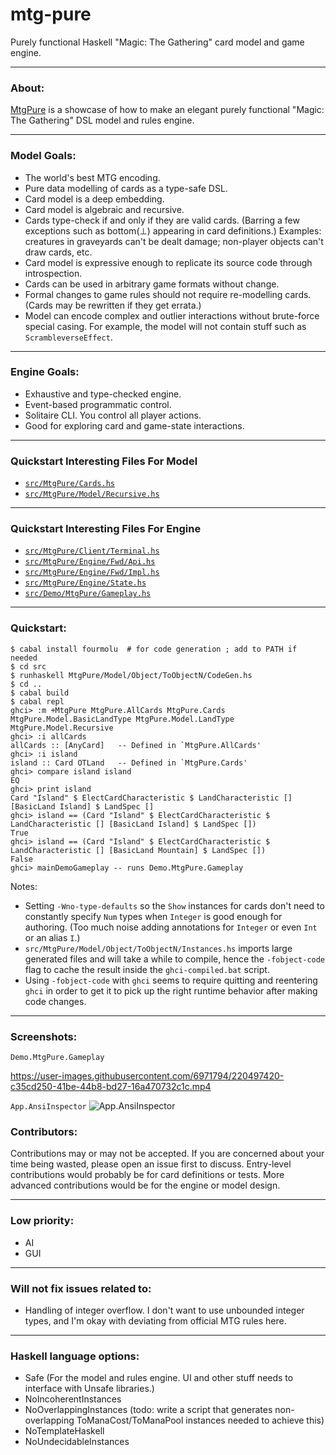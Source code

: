 # mtg-pure
Purely functional Haskell "Magic: The Gathering" card model and game engine.

---

### About:

 [MtgPure](https://github.com/thomaseding/mtg-pure) is a showcase of how to make an elegant purely functional "Magic: The Gathering" DSL model and rules engine.

---

### Model Goals:
- The world's best MTG encoding.
- Pure data modelling of cards as a type-safe DSL.
- Card model is a deep embedding.
- Card model is algebraic and recursive.
- Cards type-check if and only if they are valid cards. (Barring a few exceptions such as bottom(⊥) appearing in card definitions.) Examples: creatures in graveyards can't be dealt damage; non-player objects can't draw cards, etc.
- Card model is expressive enough to replicate its source code through introspection.
- Cards can be used in arbitrary game formats without change.
- Formal changes to game rules should not require re-modelling cards. (Cards may be rewritten if they get errata.)
- Model can encode complex and outlier interactions without brute-force special casing. For example, the model will not contain stuff such as `ScrambleverseEffect`.

---

### Engine Goals:
- Exhaustive and type-checked engine.
- Event-based programmatic control.
- Solitaire CLI. You control all player actions.
- Good for exploring card and game-state interactions.

---

### Quickstart Interesting Files For Model

- [`src/MtgPure/Cards.hs`](src/MtgPure/Cards.hs)
- [`src/MtgPure/Model/Recursive.hs`](src/MtgPure/Model/Recursive.hs)

---

### Quickstart Interesting Files For Engine

- [`src/MtgPure/Client/Terminal.hs`](src/MtgPure/Client/Terminal.hs)
- [`src/MtgPure/Engine/Fwd/Api.hs`](src/MtgPure/Engine/Fwd/Api.hs)
- [`src/MtgPure/Engine/Fwd/Impl.hs`](src/MtgPure/Engine/Fwd/Impl.hs)
- [`src/MtgPure/Engine/State.hs`](src/MtgPure/Engine/State.hs)
- [`src/Demo/MtgPure/Gameplay.hs`](src/Demo/MtgPure/Gameplay.hs)

---

### Quickstart:
```
$ cabal install fourmolu  # for code generation ; add to PATH if needed
$ cd src
$ runhaskell MtgPure/Model/Object/ToObjectN/CodeGen.hs
$ cd ..
$ cabal build
$ cabal repl
ghci> :m +MtgPure MtgPure.AllCards MtgPure.Cards MtgPure.Model.BasicLandType MtgPure.Model.LandType MtgPure.Model.Recursive
ghci> :i allCards
allCards :: [AnyCard]   -- Defined in `MtgPure.AllCards'
ghci> :i island
island :: Card OTLand   -- Defined in `MtgPure.Cards'
ghci> compare island island
EQ
ghci> print island
Card "Island" $ ElectCardCharacteristic $ LandCharacteristic [] [BasicLand Island] $ LandSpec []
ghci> island == (Card "Island" $ ElectCardCharacteristic $ LandCharacteristic [] [BasicLand Island] $ LandSpec [])
True
ghci> island == (Card "Island" $ ElectCardCharacteristic $ LandCharacteristic [] [BasicLand Mountain] $ LandSpec [])
False
ghci> mainDemoGameplay -- runs Demo.MtgPure.Gameplay
```
Notes:
 - Setting `-Wno-type-defaults` so the `Show` instances for cards don't need to constantly specify `Num` types when `Integer` is good enough for authoring. (Too much noise adding annotations for `Integer` or even `Int` or an alias `I`.)
 - `src/MtgPure/Model/Object/ToObjectN/Instances.hs` imports large generated files and will take a while to compile, hence the `-fobject-code` flag to cache the result inside the `ghci-compiled.bat` script.
- Using `-fobject-code` with `ghci` seems to require quitting and reentering `ghci` in order to get it to pick up the right runtime behavior after making code changes.
---

### Screenshots:

`Demo.MtgPure.Gameplay`

https://user-images.githubusercontent.com/6971794/220497420-c35cd250-41be-44b8-bd27-16a470732c1c.mp4

`App.AnsiInspector`
![App.AnsiInspector](https://user-images.githubusercontent.com/6971794/216997518-b8ee0a7d-cc24-4c4b-8e6c-1a70494f24a4.png)

### Contributors:
Contributions may or may not be accepted. If you are concerned about your time being wasted, please open an issue first to discuss. Entry-level contributions would probably be for card definitions or tests. More advanced contributions would be for the engine or model design.

---

### Low priority:
- AI
- GUI

---

### Will not fix issues related to:
- Handling of integer overflow. I don't want to use unbounded integer types, and I'm okay with deviating from official MTG rules here.

---

### Haskell language options:
- Safe (For the model and rules engine. UI and other stuff needs to interface with Unsafe libraries.)
- NoIncoherentInstances
- NoOverlappingInstances (todo: write a script that generates non-overlapping ToManaCost/ToManaPool instances needed to achieve this)
- NoTemplateHaskell
- NoUndecidableInstances 
